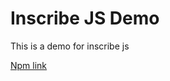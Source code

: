 # Inscribe JS Demo

This is a demo for inscribe js

[Npm link](https://www.npmjs.com/package/inscribe-js)